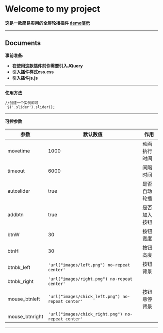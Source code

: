 Welcome to my project
===================


**这是一款简易实用的全屏轮播插件  [demo演示](http://findwisdom.github.io/slider/)**  

----------


Documents
-------------
**事前准备:**

 - **在使用这款插件前你需要引入JQuery**
 - **引入插件样式css.css**
 - **引入插件js.js**

----------
**使用方法**
```
//创建一个实例即可
 $('.slider').slider();
```

----------
**可控参数**

|参数                  |默认数值                       | 作用             |
 ----------------- | ---------------------------- | ------------------
| movetime | 1000            | 动画执行时间|
| timeout           | 6000            | 间隔时间 |
| autoslider          | true | 是否自动轮播
| addbtn          | true | 是否加入按钮
| btnW         | 30| 按钮宽度
| btnH          | 30| 按钮高度
| btnbk_left          | `'url("images/left.png") no-repeat center'`| 按钮背景
| btnbk_right          | `'url("images/right.png") no-repeat center'` |
| mouse_btnleft          | `'url("images/chick_left.png") no-repeat center'`| 按钮悬停背景
| mouse_btnright         |`'url("images/chick_right.png") no-repeat center'` | 


----------
